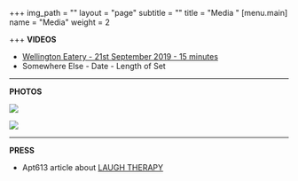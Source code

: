 +++
img_path = ""
layout = "page"
subtitle = ""
title = "Media "
[menu.main]
name = "Media"
weight = 2

+++
**VIDEOS**

* [Wellington Eatery - 21st September 2019 - 15 minutes ](https://www.youtube.com/ "Wellinton Eatery")
* Somewhere Else - Date - Length of Set

***

**PHOTOS**

![](/images/portrait.jpg)

![](/images/CapitalComedy_Pub101_137.jpg)

***

**PRESS**

* Apt613 article about [LAUGH THERAPY](https://apt613.ca/laugh-therapy/ "LT apt613 ")